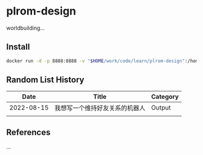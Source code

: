 # plrom-design

worldbuilding...

## Install

```bash
docker run -d -p 8888:8888 -v "$HOME/work/code/learn/plrom-design":/home/jovyan/work --name jupyterhub jupyter/datascience-notebook:6b49f3337709
```

## Random List History

| Date | Title | Category |
| ---- | ----------- | -------- |
| 2022-08-15 | 我想写一个维持好友关系的机器人 | Output |
| | |

## References

...
